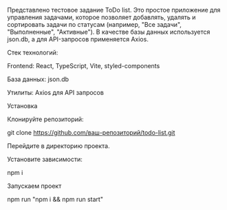 Представлено тестовое задание ToDo list.
Это простое приложение для управления задачами, которое позволяет добавлять, удалять и сортировать задачи по статусам (например, "Все задачи", "Выполненные", "Активные"). В качестве базы данных используется json.db, а для API-запросов применяется Axios.

Стек технологий:

Frontend: React, TypeScript, Vite, styled-components

База данных: json.db

Утилиты: Axios для API запросов

Установка

Клонируйте репозиторий:

git clone https://github.com/ваш-репозиторий/todo-list.git

Перейдите в директорию проекта.

Установите зависимости:

npm i

Запускаем проект

npm run "npm i && npm run start"
